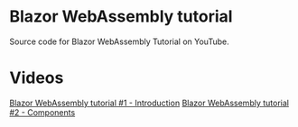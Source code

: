 # Blazor WebAssembly tutorial 
Source code for Blazor WebAssembly Tutorial on YouTube.

# Videos
[Blazor WebAssembly tutorial #1 - Introduction](https://www.youtube.com/watch?v=36KMKeDDdiE)
[Blazor WebAssembly tutorial #2 - Components](https://youtu.be/coCm1ME-1A8)
